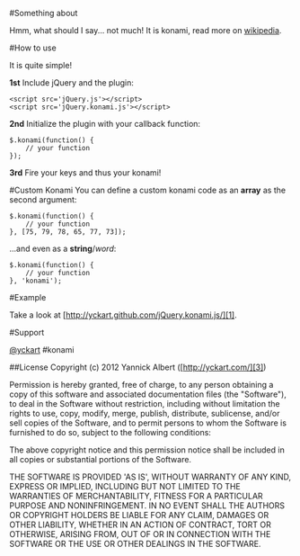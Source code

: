#Something about

Hmm, what should I say... not much! It is konami, read more on [wikipedia](http://en.wikipedia.org/wiki/Konami_Code).

#How to use

It is quite simple!

**1st** Include jQuery and the plugin:

    <script src='jQuery.js'></script>
    <script src='jQuery.konami.js'></script>

**2nd** Initialize the plugin with your callback function:

    $.konami(function() {
        // your function
    });

**3rd** Fire your keys and thus your konami!

#Custom Konami
You can define a custom konami code as an **array** as the second argument:

    $.konami(function() {
        // your function
    }, [75, 79, 78, 65, 77, 73]);

...and even as a **string**/*word*:

    $.konami(function() {
        // your function
    }, 'konami');

#Example

Take a look at [http://yckart.github.com/jQuery.konami.js/][1].

#Support

[@yckart][2] #konami

##License
Copyright (c) 2012 Yannick Albert ([http://yckart.com/][3])

Permission is hereby granted, free of charge, to any person obtaining a copy of this software and associated documentation files (the "Software"), to deal in the Software without restriction, including without limitation the rights to use, copy, modify, merge, publish, distribute, sublicense, and/or sell copies of the Software, and to permit persons to whom the Software is furnished to do so, subject to the following conditions:

The above copyright notice and this permission notice shall be included in all copies or substantial portions of the Software.

THE SOFTWARE IS PROVIDED 'AS IS', WITHOUT WARRANTY OF ANY KIND, EXPRESS OR IMPLIED, INCLUDING BUT NOT LIMITED TO THE WARRANTIES OF MERCHANTABILITY, FITNESS FOR A PARTICULAR PURPOSE AND NONINFRINGEMENT. IN NO EVENT SHALL THE AUTHORS OR COPYRIGHT HOLDERS BE LIABLE FOR ANY CLAIM, DAMAGES OR OTHER LIABILITY, WHETHER IN AN ACTION OF CONTRACT, TORT OR OTHERWISE, ARISING FROM, OUT OF OR IN CONNECTION WITH THE SOFTWARE OR THE USE OR OTHER DEALINGS IN THE SOFTWARE.


  [1]: http://yckart.github.com/jquery.konami.js/
  [2]: http://twitter.com/yckart
  [3]: http://yckart.com
